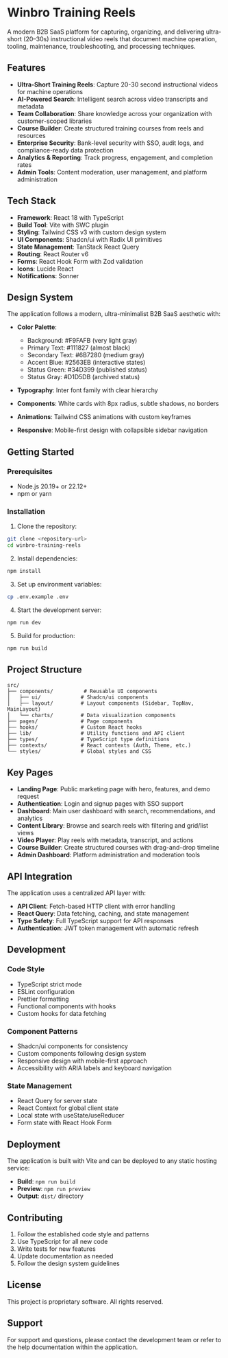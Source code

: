 # Winbro Training Reels

A modern B2B SaaS platform for capturing, organizing, and delivering ultra-short (20–30s) instructional video reels that document machine operation, tooling, maintenance, troubleshooting, and processing techniques.

## Features

- **Ultra-Short Training Reels**: Capture 20-30 second instructional videos for machine operations
- **AI-Powered Search**: Intelligent search across video transcripts and metadata
- **Team Collaboration**: Share knowledge across your organization with customer-scoped libraries
- **Course Builder**: Create structured training courses from reels and resources
- **Enterprise Security**: Bank-level security with SSO, audit logs, and compliance-ready data protection
- **Analytics & Reporting**: Track progress, engagement, and completion rates
- **Admin Tools**: Content moderation, user management, and platform administration

## Tech Stack

- **Framework**: React 18 with TypeScript
- **Build Tool**: Vite with SWC plugin
- **Styling**: Tailwind CSS v3 with custom design system
- **UI Components**: Shadcn/ui with Radix UI primitives
- **State Management**: TanStack React Query
- **Routing**: React Router v6
- **Forms**: React Hook Form with Zod validation
- **Icons**: Lucide React
- **Notifications**: Sonner

## Design System

The application follows a modern, ultra-minimalist B2B SaaS aesthetic with:

- **Color Palette**: 
  - Background: #F9FAFB (very light gray)
  - Primary Text: #111827 (almost black)
  - Secondary Text: #6B7280 (medium gray)
  - Accent Blue: #2563EB (interactive states)
  - Status Green: #34D399 (published status)
  - Status Gray: #D1D5DB (archived status)

- **Typography**: Inter font family with clear hierarchy
- **Components**: White cards with 8px radius, subtle shadows, no borders
- **Animations**: Tailwind CSS animations with custom keyframes
- **Responsive**: Mobile-first design with collapsible sidebar navigation

## Getting Started

### Prerequisites

- Node.js 20.19+ or 22.12+
- npm or yarn

### Installation

1. Clone the repository:
```bash
git clone <repository-url>
cd winbro-training-reels
```

2. Install dependencies:
```bash
npm install
```

3. Set up environment variables:
```bash
cp .env.example .env
```

4. Start the development server:
```bash
npm run dev
```

5. Build for production:
```bash
npm run build
```

## Project Structure

```
src/
├── components/          # Reusable UI components
│   ├── ui/             # Shadcn/ui components
│   ├── layout/         # Layout components (Sidebar, TopNav, MainLayout)
│   └── charts/         # Data visualization components
├── pages/              # Page components
├── hooks/              # Custom React hooks
├── lib/                # Utility functions and API client
├── types/              # TypeScript type definitions
├── contexts/           # React contexts (Auth, Theme, etc.)
└── styles/             # Global styles and CSS
```

## Key Pages

- **Landing Page**: Public marketing page with hero, features, and demo request
- **Authentication**: Login and signup pages with SSO support
- **Dashboard**: Main user dashboard with search, recommendations, and analytics
- **Content Library**: Browse and search reels with filtering and grid/list views
- **Video Player**: Play reels with metadata, transcript, and actions
- **Course Builder**: Create structured courses with drag-and-drop timeline
- **Admin Dashboard**: Platform administration and moderation tools

## API Integration

The application uses a centralized API layer with:

- **API Client**: Fetch-based HTTP client with error handling
- **React Query**: Data fetching, caching, and state management
- **Type Safety**: Full TypeScript support for API responses
- **Authentication**: JWT token management with automatic refresh

## Development

### Code Style

- TypeScript strict mode
- ESLint configuration
- Prettier formatting
- Functional components with hooks
- Custom hooks for data fetching

### Component Patterns

- Shadcn/ui components for consistency
- Custom components following design system
- Responsive design with mobile-first approach
- Accessibility with ARIA labels and keyboard navigation

### State Management

- React Query for server state
- React Context for global client state
- Local state with useState/useReducer
- Form state with React Hook Form

## Deployment

The application is built with Vite and can be deployed to any static hosting service:

- **Build**: `npm run build`
- **Preview**: `npm run preview`
- **Output**: `dist/` directory

## Contributing

1. Follow the established code style and patterns
2. Use TypeScript for all new code
3. Write tests for new features
4. Update documentation as needed
5. Follow the design system guidelines

## License

This project is proprietary software. All rights reserved.

## Support

For support and questions, please contact the development team or refer to the help documentation within the application.